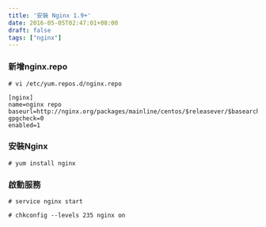 ```yaml
---
title: '安裝 Nginx 1.9+'
date: 2016-05-05T02:47:01+08:00
draft: false
tags: ["nginx"]
---
```

### 新增nginx.repo

`# vi /etc/yum.repos.d/nginx.repo`

```config nginx.repo
[nginx]
name=nginx repo
baseurl=http://nginx.org/packages/mainline/centos/$releasever/$basearch/
gpgcheck=0
enabled=1
```

### 安裝Nginx
`# yum install nginx`

### 啟動服務
`# service nginx start`
  
`# chkconfig --levels 235 nginx on`
